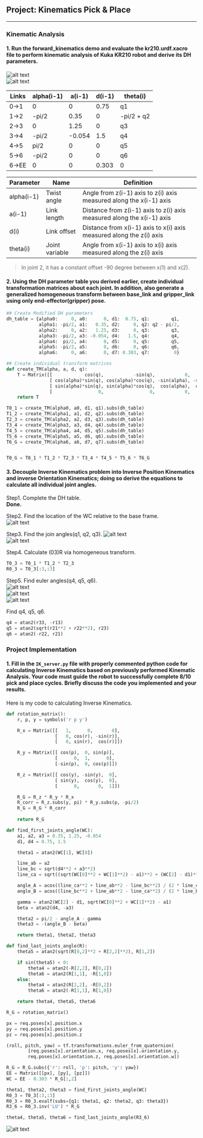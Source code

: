 ## Project: Kinematics Pick & Place

[//]: # (Image References)

[image1]: ./misc_images/img_1.png
[image2]: ./misc_images/img_2.png
[image3]: ./misc_images/img_3.png
[image4]: ./misc_images/img_4.png
[image5]: ./misc_images/img_5.png
[image6]: ./misc_images/img_6.png
[image7]: ./misc_images/img_7.png
[image8]: ./misc_images/img_8.png
[image9]: ./misc_images/img_9.png

---
### Kinematic Analysis
#### 1. Run the forward_kinematics demo and evaluate the kr210.urdf.xacro file to perform kinematic analysis of Kuka KR210 robot and derive its DH parameters.

![alt text][image1]  
![alt text][image2]  

Links | alpha(i-1) | a(i-1) | d(i-1) | theta(i)
--- | --- | --- | --- | ---
0->1 | 0 | 0 | 0.75 | q1
1->2 | -pi/2 | 0.35 | 0 | -pi/2 + q2
2->3 | 0 | 1.25 | 0 | q3
3->4 | -pi/2 | -0.054 | 1.5 | q4
4->5 | pi/2 | 0 | 0 | q5
5->6 | -pi/2 | 0 | 0 | q6
6->EE | 0 | 0 | 0.303 | 0
  
Parameter | Name | Definition   
--- | --- | ---
alpha(i-1) | Twist angle | Angle from z(i-1) axis to z(i) axis measured along the x(i-1) axis
a(i-1) | Link length | Distance from z(i-1) axis to z(i) axis measured along the x(i-1) axis
d(i) | Link offset | Distance from x(i-1) axis to x(i) axis measured along the z(i) axis
theta(i) | Joint variable | Angle from x(i-1) axis to x(i) axis measured along the z(i) axis
  
> In joint 2, it has a constant offset -90 degree between x(1) and x(2).  

#### 2. Using the DH parameter table you derived earlier, create individual transformation matrices about each joint. In addition, also generate a generalized homogeneous transform between base_link and gripper_link using only end-effector(gripper) pose.

```python
## Create Modified DH parameters
dh_table = {alpha0:     0, a0:      0, d1:  0.75, q1:        q1,
			alpha1: -pi/2, a1:   0.35, d2:     0, q2: q2 - pi/2,
			alpha2:     0, a2:   1.25, d3:     0, q3:        q3,
			alpha3: -pi/2, a3: -0.054, d4:   1.5, q4:        q4,
			alpha4:  pi/2, a4:      0, d5:     0, q5:        q5,
			alpha5: -pi/2, a5:      0, d6:     0, q6:        q6,
			alpha6:     0, a6:      0, d7: 0.303, q7:         0} 

## Create individual transform matrices
def create_TM(alpha, a, d, q):
	T = Matrix([[            cos(q),           -sin(q),           0,             a],   
                [ cos(alpha)*sin(q), cos(alpha)*cos(q), -sin(alpha), -sin(alpha)*d],
                [ sin(alpha)*sin(q), sin(alpha)*cos(q),  cos(alpha),  cos(alpha)*d],
                [                 0,                 0,           0,             1]])
	return T

T0_1 = create_TM(alpha0, a0, d1, q1).subs(dh_table)
T1_2 = create_TM(alpha1, a1, d2, q2).subs(dh_table)
T2_3 = create_TM(alpha2, a2, d3, q3).subs(dh_table)
T3_4 = create_TM(alpha3, a3, d4, q4).subs(dh_table)
T4_5 = create_TM(alpha4, a4, d5, q5).subs(dh_table)
T5_6 = create_TM(alpha5, a5, d6, q6).subs(dh_table)
T6_G = create_TM(alpha6, a6, d7, q7).subs(dh_table)


T0_G = T0_1 * T1_2 * T2_3 * T3_4 * T4_5 * T5_6 * T6_G

```

#### 3. Decouple Inverse Kinematics problem into Inverse Position Kinematics and inverse Orientation Kinematics; doing so derive the equations to calculate all individual joint angles.

Step1. Complete the DH table.  
**Done.**  
  
Step2. Find the location of the WC relative to the base frame.  
![alt text][image3]  

Step3. Find the join angles(q1, q2,	q3).
![alt text][image4]  
![alt text][image5]  

Step4. Calculate (03)R via homogeneous transform.  

```python
T0_3 = T0_1 * T1_2 * T2_3 
R0_3 = T0_3[:3,:3]
```

Step5. Find euler angles(q4, q5, q6).  
![alt text][image6]  
![alt text][image7]  
![alt text][image8]  

Find q4, q5, q6.  

```python 
q4 = atan2(r33, -r13)
q5 = atan2(sqrt(r21**2 + r22**2), r23)
q6 = atan2(-r22, r21)

```

### Project Implementation

#### 1. Fill in the `IK_server.py` file with properly commented python code for calculating Inverse Kinematics based on previously performed Kinematic Analysis. Your code must guide the robot to successfully complete 8/10 pick and place cycles. Briefly discuss the code you implemented and your results. 

Here is my code to calculating Inverse Kinematics.  

```python
def rotation_matrix():
    r, p, y = symbols('r p y')

    R_x = Matrix([[   1,      0,       0],
                  [   0, cos(r), -sin(r)],
                  [   0, sin(r),  cos(r)]])

    R_y = Matrix([[ cos(p),  0, sin(p)],
                  [      0,  1,      0],
                  [-sin(p),  0, cos(p)]])

    R_z = Matrix([[ cos(y), -sin(y),  0],
                  [ sin(y),  cos(y),  0],
                  [      0,       0,  1]])

    R_G = R_z * R_y * R_x
    R_corr = R_z.subs(y, pi) * R_y.subs(p, -pi/2)
    R_G = R_G * R_corr
    
    return R_G

```

```python
def find_first_joints_angle(WC):
    a1, a2, a3 = 0.35, 1.25, -0.054
    d1, d4 = 0.75, 1.5

    theta1 = atan2(WC[1], WC[0])

    line_ab = a2 
    line_bc = sqrt(d4**2 + a3**2) 
    line_ca = sqrt((sqrt(WC[0]**2 + WC[1]**2) - a1)**2 + (WC[2] - d1)**2)

    angle_A = acos((line_ca**2 + line_ab**2 - line_bc**2) / (2 * line_ca * line_ab))
    angle_B = acos((line_bc**2 + line_ab**2 - line_ca**2) / (2 * line_bc * line_ab))

    gamma = atan2(WC[2] - d1, sqrt(WC[0]**2 + WC[1]**2) - a1)
    beta = atan2(d4, -a3)

    theta2 = pi/2 - angle_A - gamma
    theta3 = -(angle_B - beta)

    return theta1, theta2, theta3

def find_last_joints_angle(R):
    theta5 = atan2(sqrt(R[0,2]**2 + R[2,2]**2), R[1,2])

    if sin(theta5) < 0:
        theta4 = atan2(-R[2,2], R[0,2])
        theta6 = atan2(R[1,1], -R[1,0])
    else:
        theta4 = atan2(R[2,2], -R[0,2])
        theta6 = atan2(-R[1,1], R[1,0])

    return theta4, theta5, theta6

```

```python
R_G = rotation_matrix()

px = req.poses[x].position.x
py = req.poses[x].position.y
pz = req.poses[x].position.z

(roll, pitch, yaw) = tf.transformations.euler_from_quaternion(
		[req.poses[x].orientation.x, req.poses[x].orientation.y,
		req.poses[x].orientation.z, req.poses[x].orientation.w])

R_G = R_G.subs({'r': roll, 'p': pitch, 'y': yaw}) 
EE = Matrix([[px], [py], [pz]])
WC = EE - 0.303 * R_G[:,2]

theta1, theta2, theta3 = find_first_joints_angle(WC)
R0_3 = T0_3[:3,:3]
R0_3 = R0_3.evalf(subs={q1: theta1, q2: theta2, q3: theta3})
R3_6 = R0_3.inv('LU') * R_G

theta4, theta5, theta6 = find_last_joints_angle(R3_6)

```

![alt text][image9]


